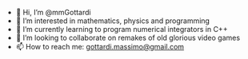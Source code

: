 - 👋 Hi, I’m @mmGottardi
- 👀 I’m interested in mathematics, physics and programming 
- 🌱 I’m currently learning to program numerical integrators in C++
- 💞️ I’m looking to collaborate on remakes of old glorious video games
- 📫 How to reach me: gottardi.massimo@gmail.com 

<!---
mmGottardi/mmGottardi is a ✨ special ✨ repository because its `README.md` (this file) appears on your GitHub profile.
You can click the Preview link to take a look at your changes.
--->
